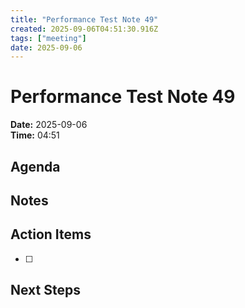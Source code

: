 ```yaml
---
title: "Performance Test Note 49"
created: 2025-09-06T04:51:30.916Z
tags: ["meeting"]
date: 2025-09-06
---
```


# Performance Test Note 49

**Date:** 2025-09-06  
**Time:** 04:51  

## Agenda


## Notes


## Action Items
- [ ] 

## Next Steps
